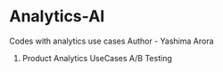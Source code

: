 # Analytics-AI
Codes with analytics use cases
Author - Yashima Arora
1. Product Analytics UseCases A/B Testing
